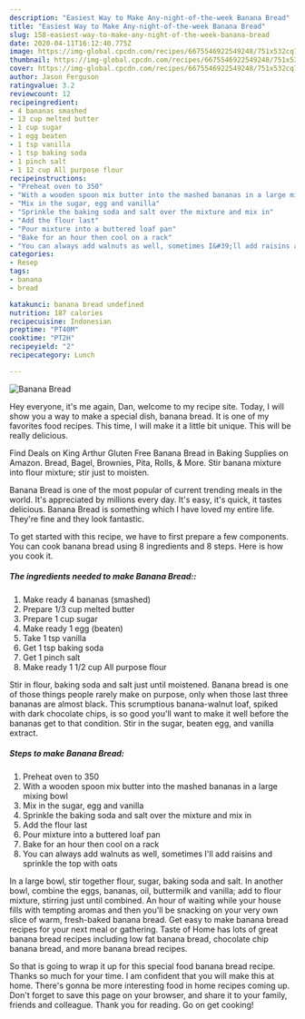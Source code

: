 ```yaml
---
description: "Easiest Way to Make Any-night-of-the-week Banana Bread"
title: "Easiest Way to Make Any-night-of-the-week Banana Bread"
slug: 158-easiest-way-to-make-any-night-of-the-week-banana-bread
date: 2020-04-11T16:12:40.775Z
image: https://img-global.cpcdn.com/recipes/6675546922549248/751x532cq70/banana-bread-recipe-main-photo.jpg
thumbnail: https://img-global.cpcdn.com/recipes/6675546922549248/751x532cq70/banana-bread-recipe-main-photo.jpg
cover: https://img-global.cpcdn.com/recipes/6675546922549248/751x532cq70/banana-bread-recipe-main-photo.jpg
author: Jason Ferguson
ratingvalue: 3.2
reviewcount: 12
recipeingredient:
- 4 bananas smashed
- 13 cup melted butter
- 1 cup sugar
- 1 egg beaten
- 1 tsp vanilla
- 1 tsp baking soda
- 1 pinch salt
- 1 12 cup All purpose flour
recipeinstructions:
- "Preheat oven to 350"
- "With a wooden spoon mix butter into the mashed bananas in a large mixing bowl"
- "Mix in the sugar, egg and vanilla"
- "Sprinkle the baking soda and salt over the mixture and mix in"
- "Add the flour last"
- "Pour mixture into a buttered loaf pan"
- "Bake for an hour then cool on a rack"
- "You can always add walnuts as well, sometimes I&#39;ll add raisins and sprinkle the top with oats"
categories:
- Resep
tags:
- banana
- bread

katakunci: banana bread undefined
nutrition: 187 calories
recipecuisine: Indonesian
preptime: "PT40M"
cooktime: "PT2H"
recipeyield: "2"
recipecategory: Lunch

---
```



![Banana Bread](https://img-global.cpcdn.com/recipes/6675546922549248/751x532cq70/banana-bread-recipe-main-photo.jpg)

Hey everyone, it's me again, Dan, welcome to my recipe site. Today, I will show you a way to make a special dish, banana bread. It is one of my favorites food recipes. This time, I will make it a little bit unique. This will be really delicious.

Find Deals on King Arthur Gluten Free Banana Bread in Baking Supplies on Amazon. Bread, Bagel, Brownies, Pita, Rolls, &amp; More. Stir banana mixture into flour mixture; stir just to moisten.

Banana Bread is one of the most popular of current trending meals in the world. It's appreciated by millions every day. It's easy, it's quick, it tastes delicious. Banana Bread is something which I have loved my entire life. They're fine and they look fantastic.


To get started with this recipe, we have to first prepare a few components. You can cook banana bread using 8 ingredients and 8 steps. Here is how you cook it.

##### The ingredients needed to make Banana Bread::

1. Make ready 4 bananas (smashed)
1. Prepare 1/3 cup melted butter
1. Prepare 1 cup sugar
1. Make ready 1 egg (beaten)
1. Take 1 tsp vanilla
1. Get 1 tsp baking soda
1. Get 1 pinch salt
1. Make ready 1 1/2 cup All purpose flour


Stir in flour, baking soda and salt just until moistened. Banana bread is one of those things people rarely make on purpose, only when those last three bananas are almost black. This scrumptious banana-walnut loaf, spiked with dark chocolate chips, is so good you&#39;ll want to make it well before the bananas get to that condition. Stir in the sugar, beaten egg, and vanilla extract. 

##### Steps to make Banana Bread:

1. Preheat oven to 350
1. With a wooden spoon mix butter into the mashed bananas in a large mixing bowl
1. Mix in the sugar, egg and vanilla
1. Sprinkle the baking soda and salt over the mixture and mix in
1. Add the flour last
1. Pour mixture into a buttered loaf pan
1. Bake for an hour then cool on a rack
1. You can always add walnuts as well, sometimes I&#39;ll add raisins and sprinkle the top with oats


In a large bowl, stir together flour, sugar, baking soda and salt. In another bowl, combine the eggs, bananas, oil, buttermilk and vanilla; add to flour mixture, stirring just until combined. An hour of waiting while your house fills with tempting aromas and then you&#39;ll be snacking on your very own slice of warm, fresh-baked banana bread. Get easy to make banana bread recipes for your next meal or gathering. Taste of Home has lots of great banana bread recipes including low fat banana bread, chocolate chip banana bread, and more banana bread recipes. 

So that is going to wrap it up for this special food banana bread recipe. Thanks so much for your time. I am confident that you will make this at home. There's gonna be more interesting food in home recipes coming up. Don't forget to save this page on your browser, and share it to your family, friends and colleague. Thank you for reading. Go on get cooking!
